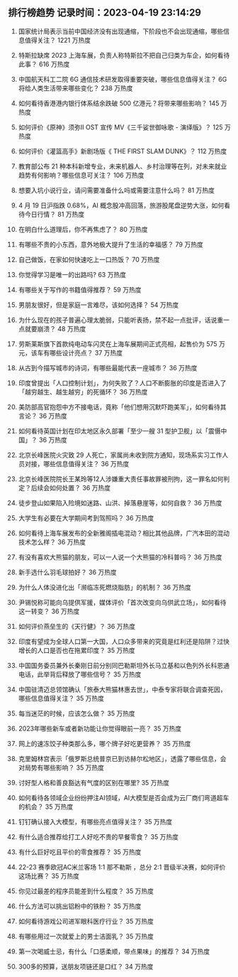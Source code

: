 
## 排行榜趋势 记录时间：2023-04-19 23:14:29
  
  1. 国家统计局表示当前中国经济没有出现通缩，下阶段也不会出现通缩，哪些信息值得关注？ 1221 万热度
    
  2. 特斯拉缺席 2023 上海车展，负责人称特斯拉不把自己归类为车企，如何看待此事？ 616 万热度
    
  3. 中国航天科工二院 6G 通信技术研发取得重要突破，哪些信息值得关注？ 6G 将给人类生活带来哪些变化？ 238 万热度
    
  4. 如何看待香港港内银行体系结余跌破 500 亿港元？将带来哪些影响？ 145 万热度
    
  5. 如何评价《原神》须弥Ⅱ OST 宣传 MV《三千娑世御咏歌 - 演绎版》？ 125 万热度
    
  6. 如何评价《灌篮高手》新剧场版《 THE FIRST SLAM DUNK》？ 112 万热度
    
  7. 教育部公布 21 种本科新增专业，未来机器人、乡村治理等在列，对未来就业趋势有何影响？哪些信息可关注？ 106 万热度
    
  8. 想要入坑小说行业，请问需要准备什么吗或需要注意什么吗？ 81 万热度
    
  9. 4 月 19 日沪指跌 0.68%，AI 概念股冲高回落，旅游股尾盘逆势大涨，如何看待今日行情？ 81 万热度
    
  10. 在明白什么道理后，你不再焦虑了？ 80 万热度
    
  11. 有哪些不贵的小东西，意外地极大提升了生活的幸福感？ 79 万热度
    
  12. 自己做饭，在家如何快速吃上一口热饭？ 70 万热度
    
  13. 你觉得学习是唯一的出路吗? 63 万热度
    
  14. 有哪些关于写作的书籍值得推荐？ 59 万热度
    
  15. 男朋友很好，但是家庭一言难尽，该如何选择？ 54 万热度
    
  16. 为什么现在的孩子普遍心理太脆弱，只能听表扬，禁不起一点批评，话说重一点就要崩溃？ 48 万热度
    
  17. 劳斯莱斯旗下首款纯电动车闪灵在上海车展期间正式亮相，起售价为 575 万元，该车有哪些设计亮点？ 37 万热度
    
  18. 从古到今描写城市的诗词，有哪些最能代表一座城市？ 36 万热度
    
  19. 印度曾提出「人口控制计划」，为何失败了？人口不断膨胀的印度是否进入了「越穷越生、越生越穷」的死循环？ 36 万热度
    
  20. 美防部高官抱怨中方不接电话，竟称「他们想用沉默吓跑美军」，如何看待其言论？ 36 万热度
    
  21. 如何看待英国计划在印太地区永久部署「至少一艘 31 型护卫舰」以「震慑中国」？ 36 万热度
    
  22. 北京长峰医院火灾致 29 人死亡，家属尚未收到院方通知，现场系实习工作人员对接，哪些信息值得关注？ 36 万热度
    
  23. 北京长峰医院院长王某玲等12人涉嫌重大责任事故罪被刑拘，这一罪名如何判定？后续会如何处置？ 36 万热度
    
  24. 徒步登山如果陷入险境如迷路、山洪、掉落悬崖等，如何自救？ 36 万热度
    
  25. 大学生有必要在大学期间考到驾照吗？ 36 万热度
    
  26. 如何看待上海车展发布的全新雅阁插电混动？相比其他品牌，广汽本田的混动技术怎么样？ 36 万热度
    
  27. 有没有喜欢大熊猫的朋友，可以一人说一个大熊猫的冷科普吗？ 36 万热度
    
  28. 新手选什么羽毛球拍好？ 36 万热度
    
  29. 为什么人体没进化出「濒临冻死燃烧脂肪」的机制？ 36 万热度
    
  30. 尹锡悦称可能向乌提供军援，媒体评价「首次改变向乌供武立场」，如何看待这一转变？ 36 万热度
    
  31. 如何评价燕垒生的《天行健》？ 36 万热度
    
  32. 印度有望成为全球人口第一大国，人口众多带来的究竟是红利还是陷阱？过快增长的人口是否也在拖累印度？ 35 万热度
    
  33. 中国国务委员兼外长秦刚日前分别同巴勒斯坦外长马立基和以色列外长科恩通电话，此举背后释放了哪些信号？ 35 万热度
    
  34. 中国驻清迈总领馆确认「旅泰大熊猫林惠去世」，中泰专家将联合调查死因，哪些信息值得关注？ 35 万热度
    
  35. 每当迷茫的时候，应该怎么做？ 35 万热度
    
  36. 2023年哪些新车或者新功能让你觉得眼前一亮？ 35 万热度
    
  37. 网上的速冻饺子种类那么多，哪个牌子好吃更营养？ 35 万热度
    
  38. 克里姆林宫表示「俄罗斯总统普京已到访赫尔松地区」，透露了哪些信息，会对局势有哪些影响？ 35 万热度
    
  39. 讨好型人格和善良豁达有气度的区别在哪里? 35 万热度
    
  40. 如何看待各领域企业纷纷押注AI领域，AI大模型是否会成为云厂商们弯道超车的机会？ 35 万热度
    
  41. 钉钉确认接入大模型，有哪些亮点值得关注？ 35 万热度
    
  42. 有什么适合推荐给打工人好吃不贵的早餐零食？ 35 万热度
    
  43. 有什么巨好吃且平价的零食推荐？ 35 万热度
    
  44. 22-23 赛季欧冠AC米兰客场 1:1 那不勒斯 ，总分 2:1 晋级半决赛，如何评价这场比赛？ 35 万热度
    
  45. 你见过最差的程序员能差到什么程度？ 35 万热度
    
  46. 什么方法可以挑出铝粉中的铁粉？ 35 万热度
    
  47. 如何看待游戏公司进军眼科医疗行业？ 35 万热度
    
  48. 有哪些用过一次就爱上的男士洁面乳？ 35 万热度
    
  49. 第一次喝威士忌，有什么「口感柔顺，带点果味」的推荐？ 34 万热度
    
  50. 300多的预算，送朋友项链还是口红？ 34 万热度
    